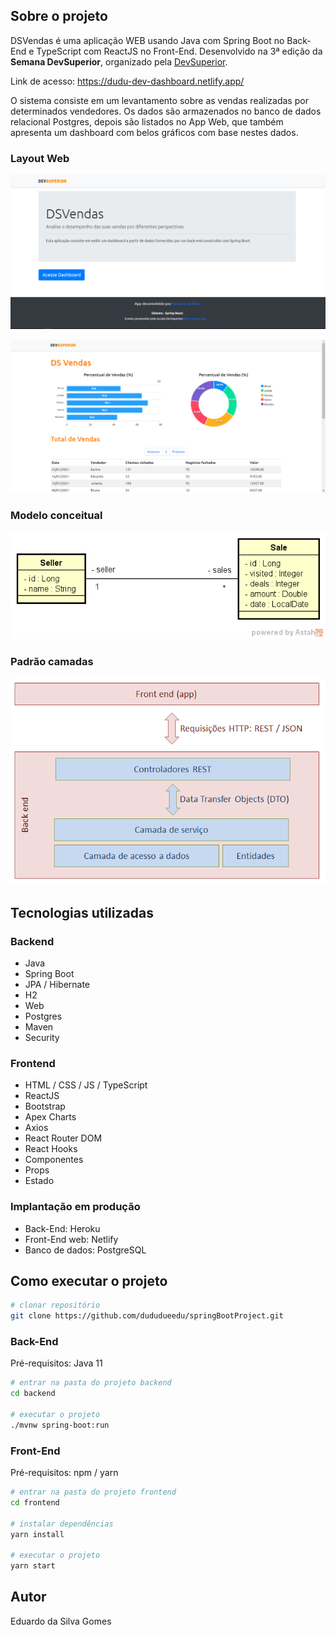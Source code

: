 ## Sobre o projeto
DSVendas é uma aplicação WEB usando Java com Spring Boot no Back-End e TypeScript com ReactJS no Front-End. Desenvolvido na 3ª edição da **Semana DevSuperior**, organizado pela [DevSuperior](https://devsuperior.com "Site da DevSuperior").

Link de acesso: https://dudu-dev-dashboard.netlify.app/

O sistema consiste em um levantamento sobre as vendas realizadas por determinados vendedores. 
Os dados são armazenados no banco de dados relacional Postgres, depois são listados no App Web, 
que também apresenta um dashboard com belos gráficos com base nestes dados.


### Layout Web

![Página Home](https://github.com/dududueedu/springBootProject/blob/master/frontend/src/assets/img/home-page.png)

![Página Dashboard](https://github.com/dududueedu/springBootProject/blob/master/frontend/src/assets/img/dashboard-page.png)

### Modelo conceitual

![Modelo Conceitual](https://github.com/dududueedu/springBootProject/blob/master/frontend/src/assets/img/modelo-conceitual.png)

### Padrão camadas

![Padrão Camadas](https://github.com/dududueedu/springBootProject/blob/master/frontend/src/assets/img/camadas.png)

## Tecnologias utilizadas

### Backend

- Java
- Spring Boot
- JPA / Hibernate
- H2
- Web
- Postgres
- Maven
- Security

### Frontend

- HTML / CSS / JS / TypeScript
- ReactJS
- Bootstrap
- Apex Charts
- Axios
- React Router DOM
- React Hooks
- Componentes
- Props
- Estado

### Implantação em produção

- Back-End: Heroku
- Front-End web: Netlify
- Banco de dados: PostgreSQL

## Como executar o projeto

```bash
# clonar repositório
git clone https://github.com/dududueedu/springBootProject.git
```

### Back-End

Pré-requisitos: Java 11

```bash
# entrar na pasta do projeto backend
cd backend

# executar o projeto
./mvnw spring-boot:run
```

### Front-End

Pré-requisitos: npm / yarn

```bash
# entrar na pasta do projeto frontend
cd frontend

# instalar dependências
yarn install

# executar o projeto
yarn start
```

## Autor

Eduardo da Silva Gomes
